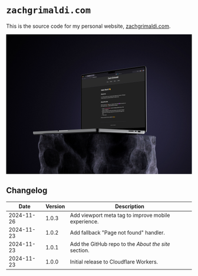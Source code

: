 # `zachgrimaldi.com`

This is the source code for my personal website, [zachgrimaldi.com](https://zachgrimaldi.com).

![Screenshot of the website](./docs/homepage-screenshot.jpeg)

## Changelog

| Date       | Version | Description                                          |
| ---------- | ------- | ---------------------------------------------------- |
| 2024-11-26 | 1.0.3   | Add viewport meta tag to improve mobile experience.  |
| 2024-11-23 | 1.0.2   | Add fallback "Page not found" handler.               |
| 2024-11-23 | 1.0.1   | Add the GitHub repo to the _About the site_ section. |
| 2024-11-23 | 1.0.0   | Initial release to Cloudflare Workers.               |
